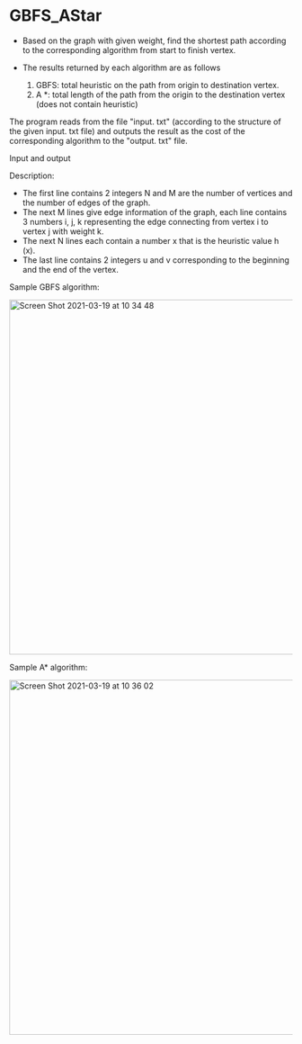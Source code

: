 # GBFS_AStar


* Based on the graph with given weight, find the shortest path according to the corresponding algorithm from start to finish vertex.

* The results returned by each algorithm are as follows
  1. GBFS: total heuristic on the path from origin to destination vertex. 
  2. A *: total length of the path from the origin to the destination vertex (does not contain heuristic)

The program reads from the file "input. txt" (according to the structure of the given input. txt file) and outputs the result as the cost of the corresponding algorithm to the "output. txt" file.



Input and output


Description:
* The first line contains 2 integers N and M are the number of vertices and the number of edges of the graph. 
* The next M lines give edge information of the graph, each line contains 3 numbers i, j, k representing the edge connecting from vertex i to vertex j with weight k. 
* The next N lines each contain a number x that is the heuristic value h (x). 
* The last line contains 2 integers u and v corresponding to the beginning and the end of the vertex. 

Sample GBFS algorithm:


<img width="631" alt="Screen Shot 2021-03-19 at 10 34 48" src="https://user-images.githubusercontent.com/60350737/111728205-fca7d580-889e-11eb-88f5-b98932a006a2.png">


Sample A* algorithm:




<img width="631" alt="Screen Shot 2021-03-19 at 10 36 02" src="https://user-images.githubusercontent.com/60350737/111728290-23fea280-889f-11eb-856f-1584e4d25521.png">
